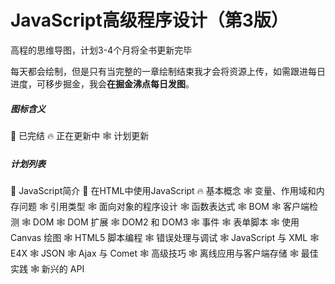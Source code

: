 # JavaScript高级程序设计（第3版）
高程的思维导图，计划3-4个月将全书更新完毕

每天都会绘制，但是只有当完整的一章绘制结束我才会将资源上传，如需跟进每日进度，可移步掘金，我会**在掘金沸点每日发图**。

##### 图标含义
🎈 已完结
🔥 正在更新中
🕸 计划更新

##### 计划列表
🎈 JavaScript简介
🎈 在HTML中使用JavaScript
🔥 基本概念
🕸 变量、作用域和内存问题
🕸 引用类型
🕸 面向对象的程序设计
🕸 函数表达式
🕸 BOM
🕸 客户端检测
🕸 DOM
🕸 DOM 扩展
🕸 DOM2 和 DOM3
🕸 事件
🕸 表单脚本
🕸 使用 Canvas 绘图
🕸 HTML5 脚本编程
🕸 错误处理与调试
🕸 JavaScript 与 XML
🕸 E4X
🕸 JSON
🕸 Ajax 与 Comet
🕸 高级技巧
🕸 离线应用与客户端存储
🕸 最佳实践
🕸 新兴的 API
